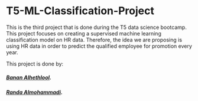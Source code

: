 # T5-ML-Classification-Project
This is the third project that is done during the T5 data science bootcamp. This project focuses on creating a supervised machine learning classification model on HR data. Therefore, the idea we are proposing is using HR data in order to predict the qualified employee for promotion every year.


This project is done by:

##### [Banan Alhethlool](https://github.com/BananAlhethlool).
##### [Randa Almohammadi](https://github.com/rmalmoha).
